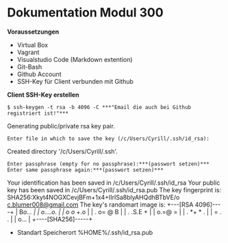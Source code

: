 # Dokumentation Modul 300

**Voraussetzungen**

* Virtual Box
* Vagrant
* Visualstudio Code (Markdown extention)
* Git-Bash
* Github Account
* SSH-Key für Client verbunden mit Github
  

**Client SSH-Key erstellen**

    $ ssh-keygen -t rsa -b 4096 -C ***"Email die auch bei Github registriert ist!"***
Generating public/private rsa key pair.

    Enter file in which to save the key (/c/Users/Cyrill/.ssh/id_rsa):
Created directory '/c/Users/Cyrill/.ssh'.

    Enter passphrase (empty for no passphrase):***(passwort setzen)***
    Enter same passphrase again:***(passwort setzen)***
Your identification has been saved in /c/Users/Cyrill/.ssh/id_rsa
Your public key has been saved in /c/Users/Cyrill/.ssh/id_rsa.pub
The key fingerprint is:
SHA256:Xkyt4NOGXCevjBFm+1x4+IIrlSa8blyAHQdhBTbVE/o c.blumer008@gmail.com
The key's randomart image is:
+---[RSA 4096]----+
|      B*o...     |
|     o....o.     |
|     o o* +.o    |
|    . o= @ B     |
|     . .S.E +    |
|      o.=@ =     |
|     . *+ * .    |
|      =  . .     |
|     o...        |
+----[SHA256]-----+

* Standart Speicherort %HOME%/.ssh/id_rsa.pub
